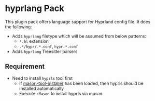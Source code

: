 # hyprlang Pack

This plugin pack offers language support for Hyprland config file. It does the following:

- Adds `hyprlang` filetype which will be assumed from below patterns:
  - `*.hl` extension
  - `.*/hypr/.*.conf`, `hypr.*.conf`
- Adds `hyprlang` Treesitter parsers

## Requirement

- Need to install `hyprls` tool first
  - if [mason-tool-installer](https://github.com/WhoIsSethDaniel/mason-tool-installer.nvim) has been loaded, then hyprls should be
    installed automatically
  - Execute `:Mason` to install hyprls via mason

<!-- vim: set ft=markdown: -->